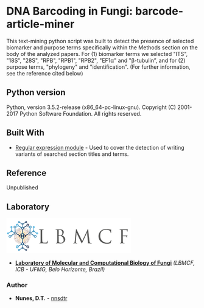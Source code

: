# DNA Barcoding in Fungi: barcode-article-miner

This text-mining python script was built to detect the presence of selected biomarker and purpose terms specifically within the Methods section on the body of the analyzed papers. For (1) biomarker terms we selected "ITS", "18S", "28S", "RPB", "RPB1", "RPB2", "EF1α" and "β-tubulin”, and for (2) purpose terms, "phylogeny" and "identification". (For further information, see the reference cited below)

## Python version

Python, version 3.5.2-release (x86_64-pc-linux-gnu). Copyright (C) 2001-2017 Python Software Foundation. All rights reserved.

## Built With

* [Regular expression module](https://docs.python.org/3.5/library/re.html) - Used to cover the detection of writing variants of searched section titles and terms.

## Reference

Unpublished

## Laboratory
[logo]: https://github.com/nnsdtr/barcode-article-miner/blob/master/lbmcf-logo.png

![alt text][logo]
* [**Laboratory of Molecular and Computational Biology of Fungi**](https://sites.icb.ufmg.br/lbmcf/) *(LBMCF, ICB - UFMG, Belo Horizonte, Brazil)*

### Author
* **Nunes, D.T.** - [nnsdtr](https://github.com/nnsdtr)
